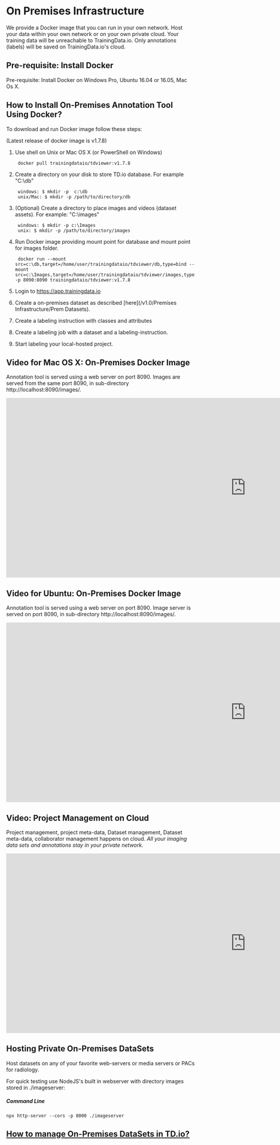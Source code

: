 # On Premises Infrastructure
We provide a Docker image that you can run in your own network. Host your data within your own network or on your own private cloud. Your training data will be unreachable to TrainingData.io. Only annotations (labels) will be saved on TrainingData.io's cloud.

## Pre-requisite: Install Docker
Pre-requisite: Install Docker on Windows Pro, Ubuntu 16.04 or 16.05, Mac Os X.

## How to Install On-Premises Annotation Tool Using Docker?

To download and run Docker image follow these steps:

(Latest release of docker image is v1.7.8)

1. Use shell on Unix or Mac OS X (or PowerShell on Windows)

        docker pull trainingdataio/tdviewer:v1.7.8

2. Create a directory on your disk to store TD.io database. For example "C:\db"
   
        windows: $ mkdir -p  c:\db
        unix/Mac: $ mkdir -p /path/to/directory/db

3. (Optional) Create a directory to place images and videos (dataset assets). For example: "C:\images"

        windows: $ mkdir -p c:\Images
        unix: $ mkdir -p /path/to/directory/images

4. Run Docker image providing mount point for database and mount point for images folder.

        docker run --mount src=c:\db,target=/home/user/trainingdataio/tdviewer/db,type=bind --mount src=c:\Images,target=/home/user/trainingdataio/tdviewer/images,type=bind -p 8090:8090 trainingdataio/tdviewer:v1.7.8

5. Login to https://app.trainingdata.io
6. Create a on-premises dataset as described [here](/v1.0/Premises Infrastructure/Prem Datasets).
5. Create a labeling instruction with classes and attributes
6. Create a labeling job with a dataset and a labeling-instruction.
7. Start labeling your local-hosted project.

## Video for Mac OS X: On-Premises Docker Image

Annotation tool is served using a web server on port 8090.
Images are served from the same port 8090, in sub-directory http://localhost:8090/images/.

<!-- [![On Premises Docker Mac OS X](https://i.ytimg.com/vi/X3QOo_lJrjE/hqdefault.jpg)](https://www.youtube.com/watch?v=X3QOo_lJrjE&feature=youtu.be) -->

<div class="video-wrapper">
  <iframe width="1280" height="480" src="https://www.youtube.com/embed/X3QOo_lJrjE" frameborder="0" allowfullscreen></iframe>
</div>

## Video for Ubuntu: On-Premises Docker Image

Annotation tool is served using a web server on port 8090.
Image server is served on port 8090, in sub-directory http://localhost:8090/images/.

<!-- [![Ubuntu](https://i.ytimg.com/vi/ESAtt73cBLw/hqdefault.jpg)](https://www.youtube.com/watch?v=ESAtt73cBLw&feature=youtu.be) -->

<div class="video-wrapper">
  <iframe width="1280" height="480" src="https://www.youtube.com/embed/ESAtt73cBLw" frameborder="0" allowfullscreen></iframe>
</div>


## Video: Project Management on Cloud

Project management, project meta-data, Dataset management, Dataset meta-data, collaborator management happens on cloud. *All your imaging data sets and annotations stay in your private network.*

<!-- [![May 23, 2019 1:25 PM](https://i.ytimg.com/vi/45nKiW8inFM/hqdefault.jpg)](https://www.youtube.com/watch?v=45nKiW8inFM&feature=youtu.be) -->

<div class="video-wrapper">
  <iframe width="1280" height="480" src="https://www.youtube.com/embed/45nKiW8inFM" frameborder="0" allowfullscreen></iframe>
</div>


## Hosting Private On-Premises DataSets

Host datasets on any of your favorite web-servers or media servers or PACs for radiology.

For quick testing use NodeJS's built in webserver with directory images stored in ./imageserver:

##### Command Line
```shell
npx http-server --cors -p 8000 ./imageserver
```

## [How to manage On-Premises DataSets in TD.io?](https://docs.trainingdata.io/v1.0/DataSet/Create%20Cloud%20Hosted%20Dataset/)
